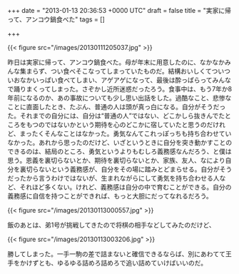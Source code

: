 
+++
date = "2013-01-13 20:36:53 +0000 UTC"
draft = false
title = "実家に帰って、アンコウ鍋食べた"
tags = []

+++


{{< figure src="/images/20130111205037.jpg"  >}}

昨日は実家に帰って、アンコウ鍋食べた。母が年末に用意したのに、なかなかみんな集まらず、つい食べそこなってしまっていたものだ。結構おいしくてついついおなかいっぱい食べてしまい、アゲアゲになって、最後は酔っぱらってみんなで踊りまくってしまった。さぞかし近所迷惑だったろう。食事中は、もう7年か8年前になるのか、あの事故についても少し思い出話をした。過酷なこと、悲惨なことに直面したとき、たぶん、普通の人は頭が真っ白になる。自分がそうだった。それまでの自分には、自分は“普通の人”ではない、どこかしら抜きんでたところをもつのではないかという期待を心のどこかに宿していたと思うのだけれど、まったくそんなことはなかった。勇気なんてこれっぽっちも持ち合わせていなかった。あれから思ったのだけど、いざというときに自分を突き動かすことのできるのは、結局のところ、勇気というよりもむしろ義務感なんだろう、と僕は思う。恩義を裏切らないとか、期待を裏切らないとか、家族、友人、なにより自分を裏切らないという義務感が、自分をその場に踏みとどまらせる。自分がそうだったから言うわけではないが、生まれながらにして勇気を持ち合わせる人など、それほど多くない。けれど、義務感は自分の中で育むことができる。自分の義務感に自信を持つことができれば、もっと大胆にだってなれるだろう。

{{< figure src="/images/20130113000557.jpg"  >}}

飯のあとは、弟1号が挑戦してきたので将棋の相手などしてみたのだけど、

{{< figure src="/images/20130113003206.jpg"  >}}

勝してしまった。一手一駒の差で詰まないと確信できるならば、別にあわてて王手をかけずとも、ゆるゆる詰めろ詰めろで追い詰めていけばいいのだ。


